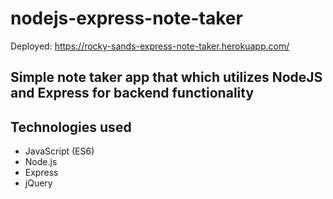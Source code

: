 # nodejs-express-note-taker

Deployed: https://rocky-sands-express-note-taker.herokuapp.com/

## Simple note taker app that which utilizes NodeJS and Express for backend functionality

## Technologies used
* JavaScript (ES6)
* Node.js
* Express
* jQuery
